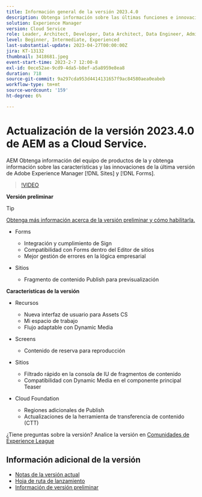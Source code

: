 ```yaml
---
title: Información general de la versión 2023.4.0
description: Obtenga información sobre las últimas funciones e innovaciones de la versión 2023-2-0 para Adobe Experience Manager [!DNL Forms] y [!DNL Sites].
solution: Experience Manager
version: Cloud Service
role: Leader, Architect, Developer, Data Architect, Data Engineer, Admin, User
level: Beginner, Intermediate, Experienced
last-substantial-update: 2023-04-27T00:00:00Z
jira: KT-13132
thumbnail: 3418681.jpeg
event-start-time: 2023-2-7 12:00-8
exl-id: 0ece52ae-9cd9-4da5-b8ef-a5a8959e8ea8
duration: 718
source-git-commit: 9a297cda953d4414131657f9ac84580aea0eabeb
workflow-type: tm+mt
source-wordcount: '159'
ht-degree: 6%

---
```


# Actualización de la versión 2023.4.0 de AEM as a Cloud Service.

AEM Obtenga información del equipo de productos de la y obtenga información sobre las características y las innovaciones de la última versión de Adobe Experience Manager [!DNL Sites] y [!DNL Forms].

>[!VIDEO](https://video.tv.adobe.com/v/3418681/?learn=on)

**Versión preliminar**

>[!TIP]
>
>[Obtenga más información acerca de la versión preliminar y cómo habilitarla.](https://experienceleague.adobe.com/docs/experience-manager-cloud-service/content/release-notes/prerelease.html)

* Forms
   * Integración y cumplimiento de Sign
   * Compatibilidad con Forms dentro del Editor de sitios
   * Mejor gestión de errores en la lógica empresarial

* Sitios
   * Fragmento de contenido Publish para previsualización

**Características de la versión**

* Recursos
   * Nueva interfaz de usuario para Assets CS
   * Mi espacio de trabajo
   * Flujo adaptable con Dynamic Media

* Screens
   * Contenido de reserva para reproducción

* Sitios
   * Filtrado rápido en la consola de IU de fragmentos de contenido
   * Compatibilidad con Dynamic Media en el componente principal Teaser

* Cloud Foundation
   * Regiones adicionales de Publish
   * Actualizaciones de la herramienta de transferencia de contenido (CTT)


¿Tiene preguntas sobre la versión?  Analice la versión en [Comunidades de Experience League](https://adobe.ly/43FGHk0)


## Información adicional de la versión

* [Notas de la versión actual](https://experienceleague.adobe.com/docs/experience-manager-cloud-service/content/release-notes/home.html?lang=es)
* [Hoja de ruta de lanzamiento](https://experienceleague.adobe.com/docs/experience-manager-release-information/aem-release-updates/update-releases-roadmap.html?lang=es)
* [Información de versión preliminar](https://experienceleague.adobe.com/docs/experience-manager-cloud-service/content/release-notes/prerelease.html)
